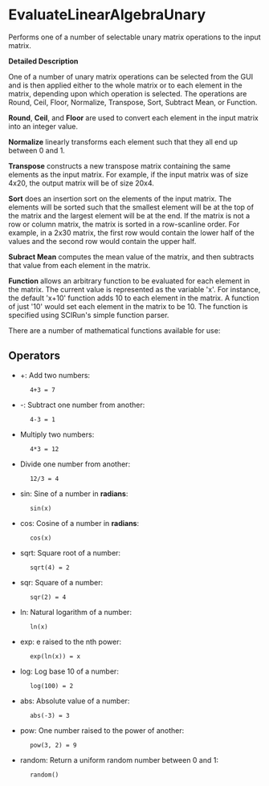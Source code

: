 # EvaluateLinearAlgebraUnary

Performs one of a number of selectable unary matrix operations to the input matrix.

**Detailed Description**

One of a number of unary matrix operations can be selected from the GUI and is then applied either to the whole matrix or to each element in the matrix, depending upon which operation is selected. The operations are Round, Ceil, Floor, Normalize, Transpose, Sort, Subtract Mean, or Function.

**Round**, **Ceil**, and **Floor** are used to convert each element in the input matrix into an integer value.

**Normalize** linearly transforms each element such that they all end up between 0 and 1.

**Transpose** constructs a new transpose matrix containing the same elements as the input matrix. For example, if the input matrix was of size 4x20, the output matrix will be of size 20x4.

**Sort** does an insertion sort on the elements of the input matrix. The elements will be sorted such that the smallest element will be at the top of the matrix and the largest element will be at the end. If the matrix is not a row or column matrix, the matrix is sorted in a row-scanline order. For example, in a 2x30 matrix, the first row would contain the lower half of the values and the second row would contain the upper half.

**Subract Mean** computes the mean value of the matrix, and then subtracts that value from each element in the matrix.

**Function** allows an arbitrary function to be evaluated for each element in the matrix. The current value is represented as the variable 'x'. For instance, the default 'x+10' function adds 10 to each element in the matrix. A function of just '10' would set each element in the matrix to be 10. The function is specified using SCIRun's simple function parser.

There are a number of mathematical functions available for use:

## Operators

  * +: Add two numbers:

```
      4+3 = 7
```

  * -: Subtract one number from another:

```
      4-3 = 1
```

  * Multiply two numbers:

```
      4*3 = 12
```

  * Divide one number from another:

```
      12/3 = 4
```

  * sin: Sine of a number in **radians**:

```
      sin(x)
```

  * cos: Cosine of a number in **radians**:

```
      cos(x)
```

  * sqrt: Square root of a number:

```
      sqrt(4) = 2
```

  * sqr: Square of a number:

```
      sqr(2) = 4
```

  * ln: Natural logarithm of a number:

```
      ln(x)
```

  * exp: e raised to the nth power:

```
      exp(ln(x)) = x
```

  * log: Log base 10 of a number:

```
      log(100) = 2
```

  * abs: Absolute value of a number:

```
      abs(-3) = 3
```

  * pow: One number raised to the power of another:

```
      pow(3, 2) = 9
```

  * random: Return a uniform random number between 0 and 1:

```
      random()
```
